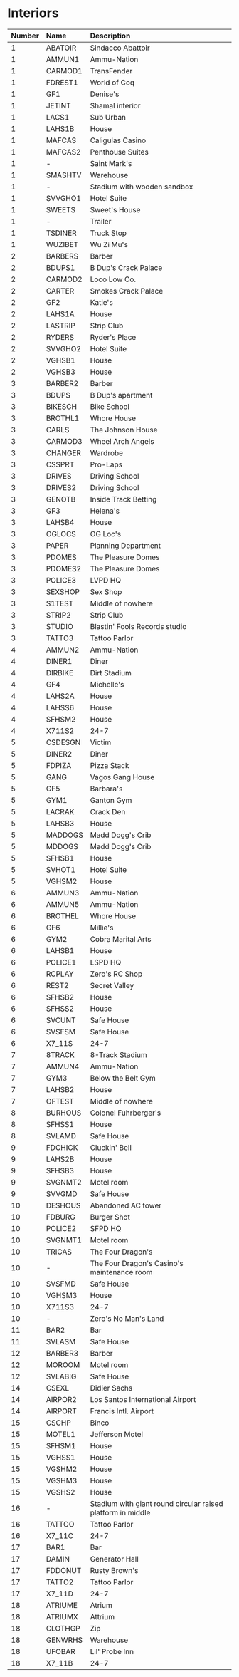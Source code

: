 # Interiors

| Number | Name | Description |
| :--- | :--- | :--- |
| 1 | ABATOIR | Sindacco Abattoir |
| 1 | AMMUN1 | Ammu-Nation |
| 1 | CARMOD1 | TransFender |
| 1 | FDREST1 | World of Coq |
| 1 | GF1 | Denise's |
| 1 | JETINT | Shamal interior |
| 1 | LACS1 | Sub Urban |
| 1 | LAHS1B | House |
| 1 | MAFCAS | Caligulas Casino |
| 1 | MAFCAS2 | Penthouse Suites |
| 1 | - | Saint Mark's |
| 1 | SMASHTV | Warehouse |
| 1 | - | Stadium with wooden sandbox |
| 1 | SVVGHO1 | Hotel Suite |
| 1 | SWEETS | Sweet's House |
| 1 | - | Trailer |
| 1 | TSDINER | Truck Stop |
| 1 | WUZIBET | Wu Zi Mu's |
| 2 | BARBERS | Barber |
| 2 | BDUPS1 | B Dup's Crack Palace |
| 2 | CARMOD2 | Loco Low Co. |
| 2 | CARTER | Smokes Crack Palace |
| 2 | GF2 | Katie's |
| 2 | LAHS1A | House |
| 2 | LASTRIP | Strip Club |
| 2 | RYDERS | Ryder's Place |
| 2 | SVVGHO2 | Hotel Suite |
| 2 | VGHSB1 | House |
| 2 | VGHSB3 | House |
| 3 | BARBER2 | Barber |
| 3 | BDUPS | B Dup's apartment |
| 3 | BIKESCH | Bike School |
| 3 | BROTHL1 | Whore House |
| 3 | CARLS | The Johnson House |
| 3 | CARMOD3 | Wheel Arch Angels |
| 3 | CHANGER | Wardrobe |
| 3 | CSSPRT | Pro-Laps |
| 3 | DRIVES | Driving School |
| 3 | DRIVES2 | Driving School |
| 3 | GENOTB | Inside Track Betting |
| 3 | GF3 | Helena's |
| 3 | LAHSB4 | House |
| 3 | OGLOCS | OG Loc's |
| 3 | PAPER | Planning Department |
| 3 | PDOMES | The Pleasure Domes |
| 3 | PDOMES2 | The Pleasure Domes |
| 3 | POLICE3 | LVPD HQ |
| 3 | SEXSHOP | Sex Shop |
| 3 | S1TEST | Middle of nowhere |
| 3 | STRIP2 | Strip Club |
| 3 | STUDIO | Blastin' Fools Records studio |
| 3 | TATTO3 | Tattoo Parlor |
| 4 | AMMUN2 | Ammu-Nation |
| 4 | DINER1 | Diner |
| 4 | DIRBIKE | Dirt Stadium |
| 4 | GF4 | Michelle's |
| 4 | LAHS2A | House |
| 4 | LAHSS6 | House |
| 4 | SFHSM2 | House |
| 4 | X711S2 | 24-7 |
| 5 | CSDESGN | Victim |
| 5 | DINER2 | Diner |
| 5 | FDPIZA | Pizza Stack |
| 5 | GANG | Vagos Gang House |
| 5 | GF5 | Barbara's |
| 5 | GYM1 | Ganton Gym |
| 5 | LACRAK | Crack Den |
| 5 | LAHSB3 | House |
| 5 | MADDOGS | Madd Dogg's Crib |
| 5 | MDDOGS | Madd Dogg's Crib |
| 5 | SFHSB1 | House |
| 5 | SVHOT1 | Hotel Suite |
| 5 | VGHSM2 | House |
| 6 | AMMUN3 | Ammu-Nation |
| 6 | AMMUN5 | Ammu-Nation |
| 6 | BROTHEL | Whore House |
| 6 | GF6 | Millie's |
| 6 | GYM2 | Cobra Marital Arts |
| 6 | LAHSB1 | House |
| 6 | POLICE1 | LSPD HQ |
| 6 | RCPLAY | Zero's RC Shop |
| 6 | REST2 | Secret Valley |
| 6 | SFHSB2 | House |
| 6 | SFHSS2 | House |
| 6 | SVCUNT | Safe House |
| 6 | SVSFSM | Safe House |
| 6 | X7\_11S | 24-7 |
| 7 | 8TRACK | 8-Track Stadium |
| 7 | AMMUN4 | Ammu-Nation |
| 7 | GYM3 | Below the Belt Gym |
| 7 | LAHSB2 | House |
| 7 | OFTEST | Middle of nowhere |
| 8 | BURHOUS | Colonel Fuhrberger's |
| 8 | SFHSS1 | House |
| 8 | SVLAMD | Safe House |
| 9 | FDCHICK | Cluckin' Bell |
| 9 | LAHS2B | House |
| 9 | SFHSB3 | House |
| 9 | SVGNMT2 | Motel room |
| 9 | SVVGMD | Safe House |
| 10 | DESHOUS | Abandoned AC tower |
| 10 | FDBURG | Burger Shot |
| 10 | POLICE2 | SFPD HQ |
| 10 | SVGNMT1 | Motel room |
| 10 | TRICAS | The Four Dragon's |
| 10 | - | The Four Dragon's Casino's maintenance room |
| 10 | SVSFMD | Safe House |
| 10 | VGHSM3 | House |
| 10 | X711S3 | 24-7 |
| 10 | - | Zero's No Man's Land |
| 11 | BAR2 | Bar |
| 11 | SVLASM | Safe House |
| 12 | BARBER3 | Barber |
| 12 | MOROOM | Motel room |
| 12 | SVLABIG | Safe House |
| 14 | CSEXL | Didier Sachs |
| 14 | AIRPOR2 | Los Santos International Airport |
| 14 | AIRPORT | Francis Intl. Airport |
| 15 | CSCHP | Binco |
| 15 | MOTEL1 | Jefferson Motel |
| 15 | SFHSM1 | House |
| 15 | VGHSS1 | House |
| 15 | VGSHM2 | House |
| 15 | VGSHM3 | House |
| 15 | VGSHS2 | House |
| 16 | - | Stadium with giant round circular raised platform in middle |
| 16 | TATTOO | Tattoo Parlor |
| 16 | X7\_11C | 24-7 |
| 17 | BAR1 | Bar |
| 17 | DAMIN | Generator Hall |
| 17 | FDDONUT | Rusty Brown's |
| 17 | TATTO2 | Tattoo Parlor |
| 17 | X7\_11D | 24-7 |
| 18 | ATRIUME | Atrium |
| 18 | ATRIUMX | Attrium |
| 18 | CLOTHGP | Zip |
| 18 | GENWRHS | Warehouse |
| 18 | UFOBAR | Lil' Probe Inn |
| 18 | X7\_11B | 24-7 |

